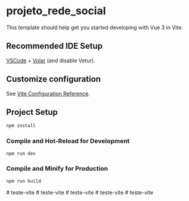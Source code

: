 # projeto_rede_social

This template should help get you started developing with Vue 3 in Vite.

## Recommended IDE Setup

[VSCode](https://code.visualstudio.com/) + [Volar](https://marketplace.visualstudio.com/items?itemName=Vue.volar) (and disable Vetur).

## Customize configuration

See [Vite Configuration Reference](https://vite.dev/config/).

## Project Setup

```sh
npm install
```

### Compile and Hot-Reload for Development

```sh
npm run dev
```

### Compile and Minify for Production

```sh
npm run build
```
#   t e s t e - v i t e  
 #   t e s t e - v i t e  
 #   t e s t e - v i t e  
 #   t e s t e - v i t e  
 #   t e s t e - v i t e  
 